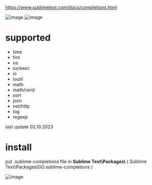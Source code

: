 https://www.sublimetext.com/docs/completions.html

![image](https://github.com/v3sp4n/GO-sublime_completions/assets/57196133/99e542c4-2c82-4b2e-b87f-544d656c7042)
![image](https://github.com/v3sp4n/GO-sublime_completions/assets/57196133/7960b74d-0331-4785-9d46-11b5531027ab)

<H1>supported</H1>
<ul>
  <li>time</li>
  <li>fmt</li>
  <li>os</li>
  <li>os/exec</li>
  <li>io</li>
  <li>ioutil</li>
  <li>math</li>
  <li>math/rand</li>
  <li>sort</li>
  <li>json</li>
  <li>net/http</li>
  <li>log</li>
  <li>regexp</li>
</ul>
last update 02.10.2023

<H1>install</H1>
put .sublime-completions file in <b>Sublime Text\Packages\</b> ( Sublime Text\Packages\GO.sublime-completions )
<br>

![image](https://github.com/v3sp4n/GO-sublime_completions/assets/57196133/f787335a-d6f5-4511-862d-37994ca84a8f)


